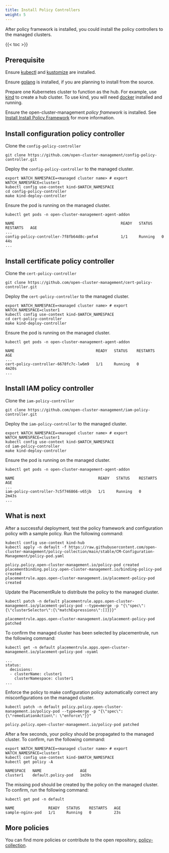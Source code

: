 ```yaml
---
title: Install Policy Controllers
weight: 5
---
```


After policy framework is installed, you could install the policy controllers to the managed clusters.

<!-- spellchecker-disable -->

{{< toc >}}

<!-- spellchecker-enable -->

## Prerequisite

Ensure [kubectl](https://kubernetes.io/docs/tasks/tools/install-kubectl) and [kustomize](https://kubernetes-sigs.github.io/kustomize/installation) are installed.

Ensure [golang](https://golang.org/doc/install) is installed, if you are planning to install from the source.

Prepare one Kubernetes cluster to function as the hub. For example, use [kind](https://kind.sigs.k8s.io/docs/user/quick-start) to create a hub cluster. To use kind, you will need [docker](https://docs.docker.com/get-started) installed and running.

Ensure the open-cluster-management _policy framework_ is installed. See [Install Install Policy Framework](install-policy-framework.md) for more information.

## Install configuration policy controller
Clone the `config-policy-controller`

```Shell
git clone https://github.com/open-cluster-management/config-policy-controller.git
```

Deploy the `config-policy-controller` to the managed cluster. 

```Shell
export WATCH_NAMESPACE=<managed cluster name> # export WATCH_NAMESPACE=cluster1
kubectl config use-context kind-$WATCH_NAMESPACE
cd config-policy-controller
make kind-deploy-controller
```

Ensure the pod is running on the managed cluster.

```Shell
kubectl get pods -n open-cluster-management-agent-addon

NAME                                               READY   STATUS    RESTARTS   AGE
...
config-policy-controller-7f8fb64d8c-pmfx4          1/1     Running   0          44s
...
```

## Install certificate policy controller
Clone the `cert-policy-controller`

```Shell
git clone https://github.com/open-cluster-management/cert-policy-controller.git
```

Deploy the `cert-policy-controller` to the managed cluster. 

```Shell
export WATCH_NAMESPACE=<managed cluster name> # export WATCH_NAMESPACE=cluster1
kubectl config use-context kind-$WATCH_NAMESPACE
cd cert-policy-controller
make kind-deploy-controller
```

Ensure the pod is running on the managed cluster.

```Shell
kubectl get pods -n open-cluster-management-agent-addon

NAME                                    READY   STATUS    RESTARTS   AGE
...
cert-policy-controller-6678fc7c-lw6m9   1/1     Running   0          4m20s
...
```

## Install IAM policy controller
Clone the `iam-policy-controller`

```Shell
git clone https://github.com/open-cluster-management/iam-policy-controller.git
```

Deploy the `iam-policy-controller` to the managed cluster. 

```Shell
export WATCH_NAMESPACE=<managed cluster name> # export WATCH_NAMESPACE=cluster1
kubectl config use-context kind-$WATCH_NAMESPACE
cd iam-policy-controller
make kind-deploy-controller
```

Ensure the pod is running on the managed cluster.

```Shell
kubectl get pods -n open-cluster-management-agent-addon

NAME                                     READY   STATUS    RESTARTS   AGE
...
iam-policy-controller-7c5f746866-v65jb   1/1     Running   0          2m43s
...
```

## What is next

After a successful deployment, test the policy framework and configuration policy with a sample policy. Run the following command:

```Shell
kubectl config use-context kind-hub
kubectl apply -n default -f https://raw.githubusercontent.com/open-cluster-management/policy-collection/main/stable/CM-Configuration-Management/policy-pod.yaml

policy.policy.open-cluster-management.io/policy-pod created
placementbinding.policy.open-cluster-management.io/binding-policy-pod created
placementrule.apps.open-cluster-management.io/placement-policy-pod created
```

Update the PlacementRule to distribute the policy to the managed cluster.

```Shell
kubectl patch -n default placementrule.apps.open-cluster-management.io/placement-policy-pod --type=merge -p "{\"spec\":{\"clusterSelector\":{\"matchExpressions\":[]}}}"

placementrule.apps.open-cluster-management.io/placement-policy-pod patched
```

To confirm the managed cluster has been selected by placementrule, run the following command:

```Shell
kubectl get -n default placementrule.apps.open-cluster-management.io/placement-policy-pod -oyaml

...
status:
  decisions:
  - clusterName: cluster1
    clusterNamespace: cluster1
...
```

Enforce the policy to make configuration policy automatically correct any misconfigurations on the managed cluster.

```Shell
kubectl patch -n default policy.policy.open-cluster-management.io/policy-pod --type=merge -p "{\"spec\":{\"remediationAction\": \"enforce\"}}"

policy.policy.open-cluster-management.io/policy-pod patched
```

After a few seconds, your policy should be propagated to the managed cluster. To confirm, run the following command:

```Shell
export WATCH_NAMESPACE=<managed cluster name> # export WATCH_NAMESPACE=cluster1
kubectl config use-context kind-$WATCH_NAMESPACE
kubectl get policy -A

NAMESPACE   NAME                 AGE
cluster1    default.policy-pod   1m39s
```

The missing pod should be created by the policy on the managed cluster. To confirm, run the following command:

```Shell
kubectl get pod -n default

NAME               READY   STATUS    RESTARTS   AGE
sample-nginx-pod   1/1     Running   0          23s
```

## More policies

You can find more policies or contribute to the open repository, [policy-collection](https://github.com/open-cluster-management/policy-collection).